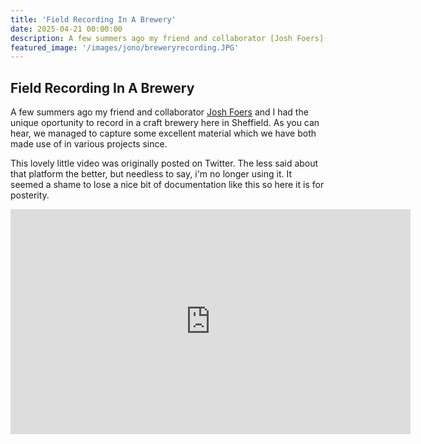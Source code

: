 ```yaml
---
title: 'Field Recording In A Brewery'
date: 2025-04-21 00:00:00
description: A few summers ago my friend and collaborator [Josh Foers](https://www.joshfoersgameaudio.co.uk/) and I had the unique oportunity to record in a craft brewery here in Sheffield.
featured_image: '/images/jono/breweryrecording.JPG'
---
```



## Field Recording In A Brewery

A few summers ago my friend and collaborator [Josh Foers](https://www.joshfoersgameaudio.co.uk/) and I had the unique oportunity to record in a craft brewery here in Sheffield. As you can hear, we managed to capture some excellent material which we have both made use of in various projects since.

This lovely little video was originally posted on Twitter. The less said about that platform the better, but needless to say, i'm no longer using it. It seemed a shame to lose a nice bit of documentation like this so here it is for posterity. 


<iframe src="https://www.youtube.com/embed/6dLZuYvoO3Q?si=AU5dmB3Q09B3flJD" width="640" height="360" frameborder="0" allowfullscreen></iframe>




